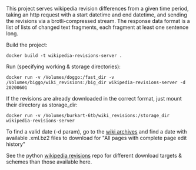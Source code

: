 This project serves wikipedia revision differences from a given time 
period, taking an http request with a start datetime and end datetime, 
and sending the revisions via a brotli-compressed stream. The response 
data format is a list of lists of changed text fragments, each fragment 
at least one sentence long.

Build the project:
```shell
docker build -t wikipedia-revisions-server .
```

Run (specifying working & storage directories):
```shell
docker run -v /Volumes/doggo:/fast_dir -v /Volumes/biggo/wiki_revisions:/big_dir wikipedia-revisions-server -d 20200601
```

If the revisions are already downloaded in the correct format, just mount their directory as storage_dir:
```shell
docker run -v /Volumes/burkart-6tb/wiki_revisions:/storage_dir wikipedia-revisions-server
```

To find a valid date (-d param), go to the [wiki archives](https://dumps.wikimedia.org/enwiki/) and find a date with available .xml.bz2 files to download for "All pages with complete page edit history"

See the python [wikipedia revisions](https://github.com/dominicburkart/wikipedia-revisions) repo for different download targets & schemes than those available here.
